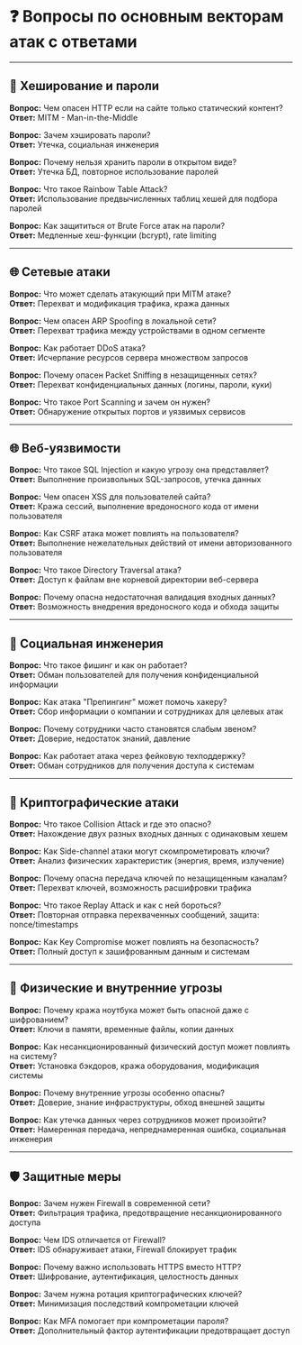 # ❓ **Вопросы по основным векторам атак с ответами**

---

## 🔐 **Хеширование и пароли**

**Вопрос:** Чем опасен HTTP если на сайте только статический контент?  
**Ответ:** MITM - Man-in-the-Middle

**Вопрос:** Зачем хэшировать пароли?  
**Ответ:** Утечка, социальная инженерия

**Вопрос:** Почему нельзя хранить пароли в открытом виде?  
**Ответ:** Утечка БД, повторное использование паролей

**Вопрос:** Что такое Rainbow Table Attack?  
**Ответ:** Использование предвычисленных таблиц хешей для подбора паролей

**Вопрос:** Как защититься от Brute Force атак на пароли?  
**Ответ:** Медленные хеш-функции (bcrypt), rate limiting

---

## 🌐 **Сетевые атаки**

**Вопрос:** Что может сделать атакующий при MITM атаке?  
**Ответ:** Перехват и модификация трафика, кража данных

**Вопрос:** Чем опасен ARP Spoofing в локальной сети?  
**Ответ:** Перехват трафика между устройствами в одном сегменте

**Вопрос:** Как работает DDoS атака?  
**Ответ:** Исчерпание ресурсов сервера множеством запросов

**Вопрос:** Почему опасен Packet Sniffing в незащищенных сетях?  
**Ответ:** Перехват конфиденциальных данных (логины, пароли, куки)

**Вопрос:** Что такое Port Scanning и зачем он нужен?  
**Ответ:** Обнаружение открытых портов и уязвимых сервисов

---

## 🌐 **Веб-уязвимости**

**Вопрос:** Что такое SQL Injection и какую угрозу она представляет?  
**Ответ:** Выполнение произвольных SQL-запросов, утечка данных

**Вопрос:** Чем опасен XSS для пользователей сайта?  
**Ответ:** Кража сессий, выполнение вредоносного кода от имени пользователя

**Вопрос:** Как CSRF атака может повлиять на пользователя?  
**Ответ:** Выполнение нежелательных действий от имени авторизованного пользователя

**Вопрос:** Что такое Directory Traversal атака?  
**Ответ:** Доступ к файлам вне корневой директории веб-сервера

**Вопрос:** Почему опасна недостаточная валидация входных данных?  
**Ответ:** Возможность внедрения вредоносного кода и обхода защиты

---

## 👥 **Социальная инженерия**

**Вопрос:** Что такое фишинг и как он работает?  
**Ответ:** Обман пользователей для получения конфиденциальной информации

**Вопрос:** Как атака "Препингинг" может помочь хакеру?  
**Ответ:** Сбор информации о компании и сотрудниках для целевых атак

**Вопрос:** Почему сотрудники часто становятся слабым звеном?  
**Ответ:** Доверие, недостаток знаний, давление

**Вопрос:** Как работает атака через фейковую техподдержку?  
**Ответ:** Обман сотрудников для получения доступа к системам

---

## 🔑 **Криптографические атаки**

**Вопрос:** Что такое Collision Attack и где это опасно?  
**Ответ:** Нахождение двух разных входных данных с одинаковым хешем

**Вопрос:** Как Side-channel атаки могут скомпрометировать ключи?  
**Ответ:** Анализ физических характеристик (энергия, время, излучение)

**Вопрос:** Почему опасна передача ключей по незащищенным каналам?  
**Ответ:** Перехват ключей, возможность расшифровки трафика

**Вопрос:** Что такое Replay Attack и как с ней бороться?  
**Ответ:** Повторная отправка перехваченных сообщений, защита: nonce/timestamps

**Вопрос:** Как Key Compromise может повлиять на безопасность?  
**Ответ:** Полный доступ к зашифрованным данным и системам

---

## 🏢 **Физические и внутренние угрозы**

**Вопрос:** Почему кража ноутбука может быть опасной даже с шифрованием?  
**Ответ:** Ключи в памяти, временные файлы, копии данных

**Вопрос:** Как несанкционированный физический доступ может повлиять на систему?  
**Ответ:** Установка бэкдоров, кража оборудования, модификация системы

**Вопрос:** Почему внутренние угрозы особенно опасны?  
**Ответ:** Доверие, знание инфраструктуры, обход внешней защиты

**Вопрос:** Как утечка данных через сотрудников может произойти?  
**Ответ:** Намеренная передача, непреднамеренная ошибка, социальная инженерия

---

## 🛡️ **Защитные меры**

**Вопрос:** Зачем нужен Firewall в современной сети?  
**Ответ:** Фильтрация трафика, предотвращение несанкционированного доступа

**Вопрос:** Чем IDS отличается от Firewall?  
**Ответ:** IDS обнаруживает атаки, Firewall блокирует трафик

**Вопрос:** Почему важно использовать HTTPS вместо HTTP?  
**Ответ:** Шифрование, аутентификация, целостность данных

**Вопрос:** Зачем нужна ротация криптографических ключей?  
**Ответ:** Минимизация последствий компрометации ключей

**Вопрос:** Как MFA помогает при компрометации пароля?  
**Ответ:** Дополнительный фактор аутентификации предотвращает доступ